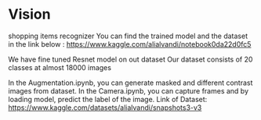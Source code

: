 # Vision
shopping items recognizer
You can find the trained model and the dataset in the link below :
https://www.kaggle.com/alialvandi/notebook0da22d0fc5

We have fine tuned Resnet model on out dataset
Our dataset consists of 20 classes at almost 18000 images

In the Augmentation.ipynb, you can generate masked and different contrast images from dataset.
In the Camera.ipynb, you can capture frames and by loading model, predict the label of the image.
Link of Dataset: https://www.kaggle.com/datasets/alialvandi/snapshots3-v3
